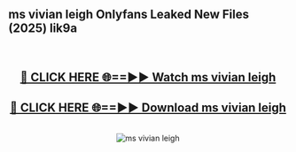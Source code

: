 <h2>ms vivian leigh Onlyfans Leaked New Files (2025) lik9a</h2>
<br>
<div align="center">
<h2><a href="https://mediafiles.top/ms_vivian_leigh&ref=git" rel="nofollow">🔴 CLICK HERE 🌐==►► Watch ms vivian leigh</a></h2>
<h2><a href="https://mediafiles.top/ms_vivian_leigh&ref=git" rel="nofollow">🔴 CLICK HERE 🌐==►► Download ms vivian leigh</a></h2>
<br>
<a href="https://mediafiles.top/ms_vivian_leigh&ref=git" rel="nofollow" data-target="animated-image.originalLink"><img src="https://i.ibb.co.com/xMMVF88/686577567.gif" alt="ms vivian leigh" style="max-width: 100%; display: inline-block;" data-target="animated-image.originalImage"></a>
</div>
<br>
<br>